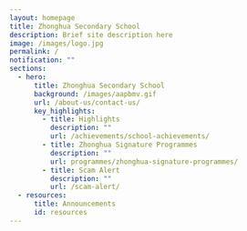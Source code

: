 ```yaml
---
layout: homepage
title: Zhonghua Secondary School
description: Brief site description here
image: /images/logo.jpg
permalink: /
notification: ""
sections:
  - hero:
      title: Zhonghua Secondary School
      background: /images/aapbmv.gif
      url: /about-us/contact-us/
      key_highlights:
        - title: Highlights
          description: ""
          url: /achievements/school-achievements/
        - title: Zhonghua Signature Programmes
          description: ""
          url: programmes/zhonghua-signature-programmes/
        - title: Scam Alert
          description: ""
          url: /scam-alert/
  - resources:
      title: Announcements
      id: resources
---
```


